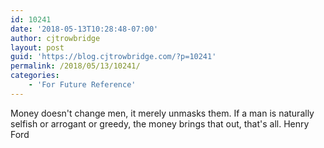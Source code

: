 ```yaml
---
id: 10241
date: '2018-05-13T10:28:48-07:00'
author: cjtrowbridge
layout: post
guid: 'https://blog.cjtrowbridge.com/?p=10241'
permalink: /2018/05/13/10241/
categories:
    - 'For Future Reference'
---
```


Money doesn't change men, it merely unmasks them. If a man is naturally selfish or arrogant or greedy, the money brings that out, that's all. Henry Ford